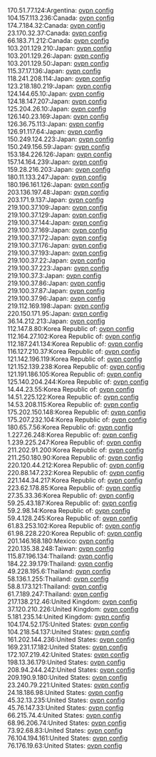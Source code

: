 170.51.77.124:Argentina: [ovpn config](vpn/170_51_77_124.ovpn)  
104.157.113.236:Canada: [ovpn config](vpn/104_157_113_236.ovpn)  
174.7.184.32:Canada: [ovpn config](vpn/174_7_184_32.ovpn)  
23.170.32.37:Canada: [ovpn config](vpn/23_170_32_37.ovpn)  
66.183.71.212:Canada: [ovpn config](vpn/66_183_71_212.ovpn)  
103.201.129.210:Japan: [ovpn config](vpn/103_201_129_210.ovpn)  
103.201.129.26:Japan: [ovpn config](vpn/103_201_129_26.ovpn)  
103.201.129.50:Japan: [ovpn config](vpn/103_201_129_50.ovpn)  
115.37.17.136:Japan: [ovpn config](vpn/115_37_17_136.ovpn)  
118.241.208.114:Japan: [ovpn config](vpn/118_241_208_114.ovpn)  
123.218.180.219:Japan: [ovpn config](vpn/123_218_180_219.ovpn)  
124.144.65.10:Japan: [ovpn config](vpn/124_144_65_10.ovpn)  
124.18.147.207:Japan: [ovpn config](vpn/124_18_147_207.ovpn)  
125.204.26.10:Japan: [ovpn config](vpn/125_204_26_10.ovpn)  
126.140.23.169:Japan: [ovpn config](vpn/126_140_23_169.ovpn)  
126.36.75.113:Japan: [ovpn config](vpn/126_36_75_113.ovpn)  
126.91.117.64:Japan: [ovpn config](vpn/126_91_117_64.ovpn)  
150.249.124.223:Japan: [ovpn config](vpn/150_249_124_223.ovpn)  
150.249.156.59:Japan: [ovpn config](vpn/150_249_156_59.ovpn)  
153.184.226.126:Japan: [ovpn config](vpn/153_184_226_126.ovpn)  
157.14.164.239:Japan: [ovpn config](vpn/157_14_164_239.ovpn)  
159.28.216.203:Japan: [ovpn config](vpn/159_28_216_203.ovpn)  
180.11.133.247:Japan: [ovpn config](vpn/180_11_133_247.ovpn)  
180.196.161.126:Japan: [ovpn config](vpn/180_196_161_126.ovpn)  
203.136.197.48:Japan: [ovpn config](vpn/203_136_197_48.ovpn)  
203.171.9.137:Japan: [ovpn config](vpn/203_171_9_137.ovpn)  
219.100.37.109:Japan: [ovpn config](vpn/219_100_37_109.ovpn)  
219.100.37.129:Japan: [ovpn config](vpn/219_100_37_129.ovpn)  
219.100.37.144:Japan: [ovpn config](vpn/219_100_37_144.ovpn)  
219.100.37.169:Japan: [ovpn config](vpn/219_100_37_169.ovpn)  
219.100.37.172:Japan: [ovpn config](vpn/219_100_37_172.ovpn)  
219.100.37.176:Japan: [ovpn config](vpn/219_100_37_176.ovpn)  
219.100.37.193:Japan: [ovpn config](vpn/219_100_37_193.ovpn)  
219.100.37.22:Japan: [ovpn config](vpn/219_100_37_22.ovpn)  
219.100.37.223:Japan: [ovpn config](vpn/219_100_37_223.ovpn)  
219.100.37.3:Japan: [ovpn config](vpn/219_100_37_3.ovpn)  
219.100.37.86:Japan: [ovpn config](vpn/219_100_37_86.ovpn)  
219.100.37.87:Japan: [ovpn config](vpn/219_100_37_87.ovpn)  
219.100.37.96:Japan: [ovpn config](vpn/219_100_37_96.ovpn)  
219.112.169.198:Japan: [ovpn config](vpn/219_112_169_198.ovpn)  
220.150.171.95:Japan: [ovpn config](vpn/220_150_171_95.ovpn)  
36.14.212.213:Japan: [ovpn config](vpn/36_14_212_213.ovpn)  
112.147.8.80:Korea Republic of: [ovpn config](vpn/112_147_8_80.ovpn)  
112.164.27.102:Korea Republic of: [ovpn config](vpn/112_164_27_102.ovpn)  
112.187.241.134:Korea Republic of: [ovpn config](vpn/112_187_241_134.ovpn)  
116.127.210.37:Korea Republic of: [ovpn config](vpn/116_127_210_37.ovpn)  
121.142.196.119:Korea Republic of: [ovpn config](vpn/121_142_196_119.ovpn)  
121.152.139.238:Korea Republic of: [ovpn config](vpn/121_152_139_238.ovpn)  
121.191.186.105:Korea Republic of: [ovpn config](vpn/121_191_186_105.ovpn)  
125.140.204.244:Korea Republic of: [ovpn config](vpn/125_140_204_244.ovpn)  
14.44.23.55:Korea Republic of: [ovpn config](vpn/14_44_23_55.ovpn)  
14.51.225.122:Korea Republic of: [ovpn config](vpn/14_51_225_122.ovpn)  
14.53.208.115:Korea Republic of: [ovpn config](vpn/14_53_208_115.ovpn)  
175.202.150.148:Korea Republic of: [ovpn config](vpn/175_202_150_148.ovpn)  
175.207.232.104:Korea Republic of: [ovpn config](vpn/175_207_232_104.ovpn)  
180.65.7.56:Korea Republic of: [ovpn config](vpn/180_65_7_56.ovpn)  
1.227.26.248:Korea Republic of: [ovpn config](vpn/1_227_26_248.ovpn)  
1.239.225.247:Korea Republic of: [ovpn config](vpn/1_239_225_247.ovpn)  
211.202.91.200:Korea Republic of: [ovpn config](vpn/211_202_91_200.ovpn)  
211.250.180.90:Korea Republic of: [ovpn config](vpn/211_250_180_90.ovpn)  
220.120.44.212:Korea Republic of: [ovpn config](vpn/220_120_44_212.ovpn)  
220.88.147.232:Korea Republic of: [ovpn config](vpn/220_88_147_232.ovpn)  
221.144.34.217:Korea Republic of: [ovpn config](vpn/221_144_34_217.ovpn)  
223.62.178.85:Korea Republic of: [ovpn config](vpn/223_62_178_85.ovpn)  
27.35.33.36:Korea Republic of: [ovpn config](vpn/27_35_33_36.ovpn)  
59.25.43.187:Korea Republic of: [ovpn config](vpn/59_25_43_187.ovpn)  
59.2.98.14:Korea Republic of: [ovpn config](vpn/59_2_98_14.ovpn)  
59.4.128.245:Korea Republic of: [ovpn config](vpn/59_4_128_245.ovpn)  
61.83.253.102:Korea Republic of: [ovpn config](vpn/61_83_253_102.ovpn)  
61.98.228.220:Korea Republic of: [ovpn config](vpn/61_98_228_220.ovpn)  
201.146.168.180:Mexico: [ovpn config](vpn/201_146_168_180.ovpn)  
220.135.38.248:Taiwan: [ovpn config](vpn/220_135_38_248.ovpn)  
115.87.196.134:Thailand: [ovpn config](vpn/115_87_196_134.ovpn)  
184.22.39.179:Thailand: [ovpn config](vpn/184_22_39_179.ovpn)  
49.228.195.6:Thailand: [ovpn config](vpn/49_228_195_6.ovpn)  
58.136.1.255:Thailand: [ovpn config](vpn/58_136_1_255.ovpn)  
58.8.173.121:Thailand: [ovpn config](vpn/58_8_173_121.ovpn)  
61.7.189.247:Thailand: [ovpn config](vpn/61_7_189_247.ovpn)  
217.138.212.46:United Kingdom: [ovpn config](vpn/217_138_212_46.ovpn)  
37.120.210.226:United Kingdom: [ovpn config](vpn/37_120_210_226.ovpn)  
5.181.235.14:United Kingdom: [ovpn config](vpn/5_181_235_14.ovpn)  
104.174.52.175:United States: [ovpn config](vpn/104_174_52_175.ovpn)  
104.218.54.137:United States: [ovpn config](vpn/104_218_54_137.ovpn)  
161.202.144.236:United States: [ovpn config](vpn/161_202_144_236.ovpn)  
169.231.17.182:United States: [ovpn config](vpn/169_231_17_182.ovpn)  
172.107.219.42:United States: [ovpn config](vpn/172_107_219_42.ovpn)  
198.13.36.179:United States: [ovpn config](vpn/198_13_36_179.ovpn)  
208.94.244.242:United States: [ovpn config](vpn/208_94_244_242.ovpn)  
209.190.9.180:United States: [ovpn config](vpn/209_190_9_180.ovpn)  
23.240.79.221:United States: [ovpn config](vpn/23_240_79_221.ovpn)  
24.18.186.98:United States: [ovpn config](vpn/24_18_186_98.ovpn)  
45.32.13.235:United States: [ovpn config](vpn/45_32_13_235.ovpn)  
45.76.147.33:United States: [ovpn config](vpn/45_76_147_33.ovpn)  
66.215.74.4:United States: [ovpn config](vpn/66_215_74_4.ovpn)  
68.96.206.74:United States: [ovpn config](vpn/68_96_206_74.ovpn)  
73.92.68.83:United States: [ovpn config](vpn/73_92_68_83.ovpn)  
76.104.194.161:United States: [ovpn config](vpn/76_104_194_161.ovpn)  
76.176.19.63:United States: [ovpn config](vpn/76_176_19_63.ovpn)  
